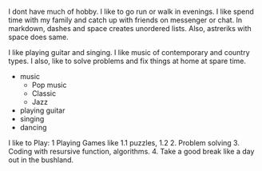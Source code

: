 I dont have much of hobby. I like to go run or walk in evenings. I like spend time with my family and catch up with friends on messenger or chat.
In markdown, dashes and space creates unordered lists. Also, astreriks with space does same.

I like playing guitar and singing. I like music of contemporary and country types. I also, like to solve problems and fix things at home at spare time.
- music
  * Pop music
  * Classic
  * Jazz
- playing guitar
- singing
- dancing

I like to Play:
1 Playing Games like 
  1.1 puzzles,
  1.2
2. Problem solving
3. Coding with resursive function, algorithms.
4. Take a good break like a day out in the bushland.
